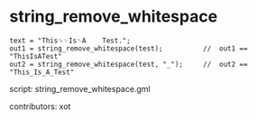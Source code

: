 string_remove_whitespace
========================

    text = "This␍␊Is␉A    Test.";
    out1 = string_remove_whitespace(test);          //  out1 == "ThisIsATest"
    out2 = string_remove_whitespace(test, "_");     //  out2 == "This_Is_A_Test"

script: string_remove_whitespace.gml

contributors: xot
